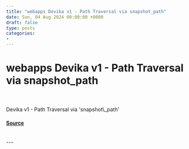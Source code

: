 ```yaml
---
title: "webapps Devika v1 - Path Traversal via snapshot_path"
date: Sun, 04 Aug 2024 00:00:00 +0000
draft: false
type: posts
categories: 
- 
---
```

# webapps Devika v1 - Path Traversal via snapshot_path

<br/>

<br/>
Devika v1 - Path Traversal via 'snapshot\_path'

#### [Source](https://www.exploit-db.com/exploits/52066)

<br/>
---
